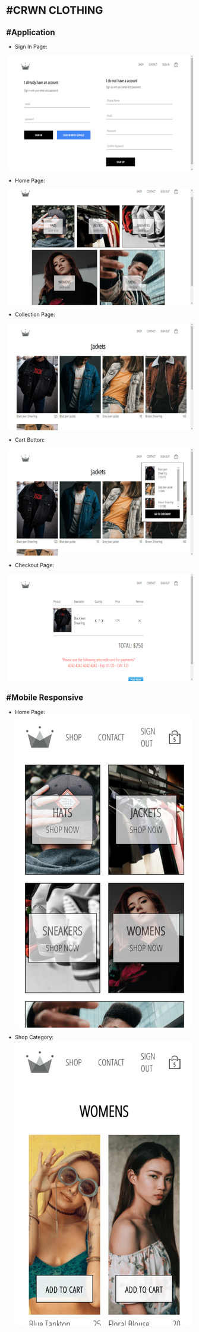 # #CRWN CLOTHING

## #Application

- Sign In Page:

![](./screenshots/signin.png)

- Home Page:

![](./screenshots/shop.png)

- Collection Page:

![](./screenshots/jackets.png)

- Cart Button:

![](./screenshots/cart.png)

- Checkout Page:

![](./screenshots/checkout.png)

## #Mobile Responsive

- Home Page:
![](./screenshots/mobile-shop.png)

- Shop Category:
![](./screenshots/mobile-category.png)
